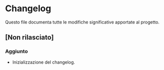 # Changelog

Questo file documenta tutte le modifiche significative apportate al progetto.

## [Non rilasciato]

### Aggiunto
- Inizializzazione del changelog. 